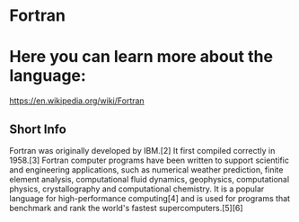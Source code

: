 
Fortran
=======

# Here you can learn more about the language:


https://en.wikipedia.org/wiki/Fortran
## Short Info


Fortran was originally developed by IBM.[2] It first compiled correctly in 1958.[3] Fortran computer programs have been written to support scientific and engineering applications, such as numerical weather prediction, finite element analysis, computational fluid dynamics, geophysics, computational physics, crystallography and computational chemistry. It is a popular language for high-performance computing[4] and is used for programs that benchmark and rank the world's fastest supercomputers.[5][6]
